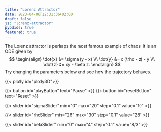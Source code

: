 ```yaml
---
title: "Lorenz Attractor"
date: 2023-04-06T12:31:36+02:00
draft: false
js: "lorenz-attractor"
pyodide: true
featured: true
---
```


The Lorenz attractor is perhaps the most famous example of chaos. It is an ODE given by
    $$
    \begin{align}
    \dot{x} &= \sigma (y - x) \\\
    \dot{y} &= x (\rho - z) - y \\\
    \dot{z} &= xy - \beta z.
    \end{align}
    $$
Try changing the parameters below and see how the trajectory behaves.

{{< plotly id="plotly3D">}}

{{< button id="playButton" text="Pause" >}}
{{< button id="resetButton" text="Reset" >}}

{{< slider id="sigmaSlider" min="0" max="20" step="0.1" value="10" >}}

{{< slider id="rhoSlider" min="26" max="30" step="0.1" value="28" >}}

{{< slider id="betaSlider" min="0" max="4" step="0.1" value="8/3" >}}